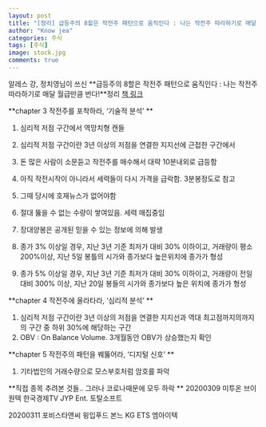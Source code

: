 ```yaml
---
layout: post
title: "[정리] 급등주의 8할은 작전주 패턴으로 움직인다 : 나는 작전주 따라하기로 매달 월급만큼 번다!"
author: "Know jea"
categories: 주식
tags: [주식]
image: stock.jpg
comments: true
---
```


알레스 강, 정치영님이 쓰신 **급등주의 8할은 작전주 패턴으로 움직인다 : 나는 작전주 따라하기로 매달 월급만큼 번다!**정리 [책 링크](https://book.naver.com/bookdb/book_detail.nhn?bid=11990414)

**chapter 3 작전주를 포착하라, ‘기술적 분석’ **
1. 심리적 저점 구간에서 역망치형 캔들
2. 심리적 저점 구간이란 3년 이상의 저점을 연결한 지지선에 근접한 구간에서


1. 돈 많은 사람이 소문듣고 작전주를 매수해서 대략 10분내외로 급등함
2. 아직 작전시작이 아니라서 세력들이 다시 가격을 급락함. 3분봉정도로 참고
3. 그때 당시에 호재뉴스가 없어야함


1. 절대 뚫을 수 없는 수량이 쌓여있음. 세력 매집중임


1. 장대양봉은 공개된 믿을 수 있는 정보에 의해 발생
2. 종가 3% 이상일 경우, 지난 3년 기준 최저가 대비 30% 이하이고, 거래량이 평소 200%이상, 지난 5일 봉틀의 시가와 종가보다 높은위치에 종가가 형성
3. 종가 5% 이상일 경우, 지난 3년 기준 최저가 대비 30% 이하이고, 거래량이 전일 대비 300% 이상, 지난 20일 봉들의 시가와 종가보다 높은 위치에 종가가 형성


**chapter 4 작전주에 올라타라, ‘심리적 분석’ **
1. 심리적 저점 구간이란 3년 이상의 저점을 연결한 지지선과 역대 최고점까지의까지의 구간 중 하위 30%에 해당하는 구간
2. OBV : On Balance Volume. 3개월동안 OBV가 상승했는지 확인


**chapter 5 작전주의 패턴을 꿰뚫어라, ‘디지털 신호’ **
1. 기타법인의 거래수량으로 모스부호처럼 암호를 파악 


**직접 종목 추려본 것들.. 그러나 코로나때문에 모두 하락 **
20200309
미투온
브이원텍
한국경제TV
JYP Ent.
토탈소프트

20200311
포비스타앤씨
윙입푸드
본느
KG ETS
엠아이텍



